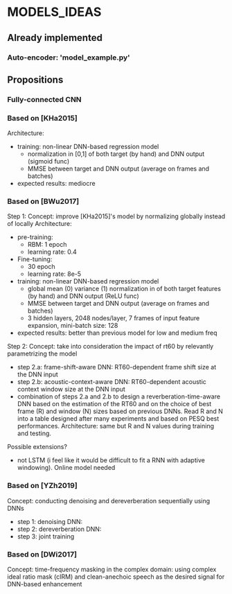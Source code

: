 # MODELS_IDEAS

## Already implemented
### Auto-encoder: 'model_example.py'

## Propositions
### Fully-connected CNN 


### Based on [KHa2015]
Architecture:
- training: non-linear DNN-based regression model
    * normalization in [0,1] of both target (by hand) and DNN output (sigmoid func)
    * MMSE between target and DNN output (average on frames and batches)
- expected results: mediocre

### Based on [BWu2017]
Step 1: 
Concept: improve [KHa2015]'s model by normalizing globally instead of locally
Architecture:
- pre-training:
    * RBM: 1 epoch
    * learning rate: 0.4
- Fine-tuning:
    * 30 epoch
    * learning rate: 8e-5
- training: non-linear DNN-based regression model
    * global mean (0) variance (1) normalization in of both target features (by hand) and DNN output (ReLU func)
    * MMSE between target and DNN output (average on frames and batches)
    * 3 hidden layers, 2048 nodes/layer, 7 frames of input feature expansion, mini-batch size: 128
- expected results: better than previous model for low and medium freq

Step 2:
Concept: take into consideration the impact of rt60 by relevantly parametrizing the model
- step 2.a: frame-shift-aware DNN: RT60-dependent frame shift size at the DNN input 
- step 2.b: acoustic-context-aware DNN: RT60-dependent acoustic context window size at the DNN input 
- combination of steps 2.a and 2.b to design a reverberation-time-aware DNN based on the estimation of the RT60 and on the choice of best frame (R) and window (N) sizes based on previous DNNs. Read R and N into a table designed after many experiments and based on PESQ best performances.
Architecture: same but R and N values during training and testing.

Possible extensions? 
- not LSTM (i feel like it would be difficult to fit a RNN with adaptive windowing). Online model needed


### Based on [YZh2019]
Concept: conducting denoising and dereverberation sequentially using DNNs
- step 1: denoising DNN: 
- step 2: dereverberation DNN: 
- step 3: joint training



### Based on [DWi2017]
Concept: time-frequency masking in the complex domain: using complex ideal ratio mask (cIRM) and clean-anechoic speech as the desired signal for DNN-based enhancement
